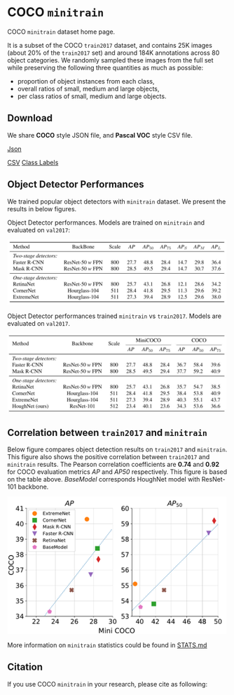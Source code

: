 # COCO `minitrain`

COCO `minitrain` dataset home page.

It is a subset of the COCO `train2017` dataset, and contains 25K images (about 20% of the `train2017` set) and  around 184K annotations across 80 object categories. We randomly sampled these images from the full set while preserving the following three quantities as much as possible:
* proportion of object instances from each class,
* overall ratios of small, medium and large objects,
* per class ratios of small, medium and large objects.

## Download
We share **COCO** style JSON file, and **Pascal VOC** style CSV file.

[Json](https://drive.google.com/open?id=1lezhgY4M_Ag13w0dEzQ7x_zQ_w0ohjin)

[CSV](https://drive.google.com/open?id=1i12p23cXlqp1QrXjAD_vu467r4q67Mq9) [Class Labels](https://drive.google.com/file/d/1xmjxfdnFxZnD1IFpkpj2Yub9Wvv97-Kd/view?usp=sharing) 

## Object Detector Performances

We trained popular object detectors with `minitrain` dataset. We present the results in below figures.

Object Detector performances. Models are trained on `minitrain` and evaluated on `val2017`:

<img src="/figures/minicoco_det.png" width="500">


Object Detector performances trained `minitrain` vs `train2017`. Models are evaluated on `val2017`.

<img src="/figures/minicoco_det_compare.png" width="500">


## Correlation between `train2017` and `minitrain`

Below figure compares object detection results on `train2017` and `minitrain`. This figure also shows the positive correlation between `train2017` and `minitrain` results. The Pearson correlation coefficients are **0.74** and **0.92** for COCO evaluation metrics *AP* and *AP50* respectively. This figure is based on the table above. *BaseModel* corresponds HoughNet model with ResNet-101 backbone.

<img src="/figures/pearson.png" width="500">

More information on `minitrain` statistics could be found in [STATS.md](STATS.md)

## Citation

If you use COCO `minitrain` in your research, please cite as following:
